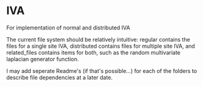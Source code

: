 # IVA
For implementation of normal and distributed IVA

The current file system should be relatively intuitive: regular contains the files for a single site IVA, distributed contains files for multiple site IVA, and related_files contains items for both, such as the random multivariate laplacian generator function. 

I may add seperate Readme's (if that's possible...) for each of the folders to describe file dependencies at a later date.
